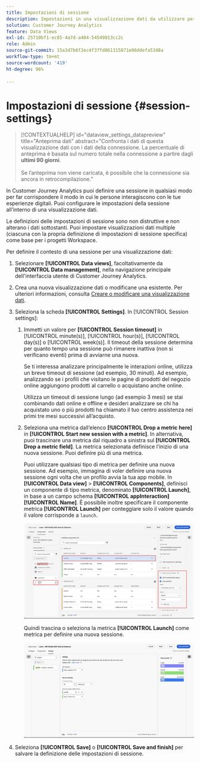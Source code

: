 ```yaml
---
title: Impostazioni di sessione
description: Impostazioni in una visualizzazione dati da utilizzare per definire la lunghezza di una sessione e il trigger per avviare una nuova sessione
solution: Customer Journey Analytics
feature: Data Views
exl-id: 25710bf1-ec85-4a7d-a404-54549013cc2c
role: Admin
source-git-commit: 15a3d7b6f2ec4f37fd861315871e06ddefa5348a
workflow-type: tm+mt
source-wordcount: '419'
ht-degree: 96%

---
```


# Impostazioni di sessione {#session-settings}

<!-- markdownlint-disable MD034 -->

>[!CONTEXTUALHELP]
>id="dataview_settings_datapreview"
>title="Anteprima dati"
>abstract="Confronta i dati di questa visualizzazione dati con i dati della connessione. La percentuale di anteprima è basata sul numero totale nella connessione a partire dagli **ultimi 90 giorni**.<br><br/>Se l’anteprima non viene caricata, è possibile che la connessione sia ancora in retrocompilazione."

<!-- markdownlint-enable MD034 -->

<!-- markdownlint-enable MD034 -->


In Customer Journey Analytics puoi definire una sessione in qualsiasi modo per far corrispondere il modo in cui le persone interagiscono con le tue esperienze digitali. Puoi configurare le impostazioni della sessione all’interno di una visualizzazione dati.

Le definizioni delle impostazioni di sessione sono non distruttive e non alterano i dati sottostanti. Puoi impostare visualizzazioni dati multiple (ciascuna con la propria definizione di impostazioni di sessione specifica) come base per i progetti Workspace.

Per definire il contesto di una sessione per una visualizzazione dati:

1. Selezionare **[!UICONTROL Data views]**, facoltativamente da **[!UICONTROL Data management]**, nella navigazione principale dell&#39;interfaccia utente di Customer Journey Analytics.

2. Crea una nuova visualizzazione dati o modificane una esistente. Per ulteriori informazioni, consulta [Creare o modificare una visualizzazione dati](create-dataview.md).

3. Seleziona la scheda **[!UICONTROL Settings]**. In [!UICONTROL Session settings]:

   1. Immetti un valore per **[!UICONTROL Session timeout]** in [!UICONTROL minute(s)], [!UICONTROL hour(s)], [!UICONTROL day(s)] o [!UICONTROL week(s)]. Il timeout della sessione determina per quanto tempo una sessione può rimanere inattiva (non si verificano eventi) prima di avviarne una nuova.

      Se ti interessa analizzare principalmente le interazioni online, utilizza un breve timeout di sessione (ad esempio, 30 minuti). Ad esempio, analizzando se i profili che visitano le pagine di prodotti del negozio online aggiungono prodotti al carrello o acquistano anche online.

      Utilizza un timeout di sessione lungo (ad esempio 3 mesi) se stai combinando dati online e offline e desideri analizzare se chi ha acquistato uno o più prodotti ha chiamato il tuo centro assistenza nei primi tre mesi successivi all’acquisto.


   2. Seleziona una metrica dall’elenco **[!UICONTROL Drop a metric here]** in **[!UICONTROL Start new session with a metric]**. In alternativa, puoi trascinare una metrica dal riquadro a sinistra sul **[!UICONTROL Drop a metric field]**. La metrica selezionata definisce l’inizio di una nuova sessione. Puoi definire più di una metrica.

      Puoi utilizzare qualsiasi tipo di metrica per definire una nuova sessione. Ad esempio, immagina di voler definire una nuova sessione ogni volta che un profilo avvia la tua app mobile. In **[!UICONTROL Data view]** > **[!UICONTROL Components]**, definisci un componente di tipo metrica, denominato **[!UICONTROL Launch]**, in base a un campo schema **[!UICONTROL appInteraction]** **[!UICONTROL Name]**. È possibile inoltre specificare il componente metrica **[!UICONTROL Launch]** per conteggiare solo il valore quando il valore corrisponde a `launch`.

      ![Avvii componente metrica di interazione app](assets/component-launches.png)

      Quindi trascina o seleziona la metrica **[!UICONTROL Launch]** come metrica per definire una nuova sessione.

      ![Avvii impostazioni di sessione](assets/session-settings-launches-metric.png)



4. Seleziona **[!UICONTROL Save]** o **[!UICONTROL Save and finish]** per salvare la definizione delle impostazioni di sessione.
